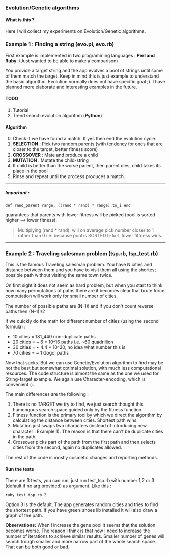 ### Evolution/Genetic algorithms

#### What is this ?

Here I will collect my experiments on Evolution/Genetic algorithms.

### Example 1 : Finding a string (evo.pl, evo.rb)

First example is implemented in two programming languages : **Perl and Ruby**. (Just wanted to be able to make a comparison)

You provide a target string and the app evolves a pool of strings until some of them match the target.
Keep in mind this is just example to understand the basic algorithm. Evolution normally does not have specific goal ;).
I have planned more elaborate and interesting examples in the future.

#### TODO

1. Tutorial
2. Trend search evolution algorithm (**Python**)

#### Algorithm

0. Check if we have found a match. If yes then end the evolution cycle.
1. **SELECTION** : Pick two random parents (with tendency for ones that are closer to the target, better fitness score)
2. **CROSSOVER** : Mate and produce a child
4. **MUTATION**  : Mutate the child-string
5. If child is better than the worse parent, then parent dies, child takes its place in the pool
6. Rinse and repeat until the process produces a match.

-----

##### Important :
```
def rand_parent range; ((rand * rand) * range).to_i end
```

guarantees that parents with lower fitness will be picked (pool is sorted higher --> lower fitness).

> Multiplying (rand * rand), will on average pick number closer to 1 rather than 0 i.e. because pool is SORTED h-to-l, lower fittness wins.

-----

### Example 2 : Traveling salesman problem (tsp.rb, tsp_test.rb)

This is the famous Traveling salesman problem. You have N cities and distance between them and you have to visit them all using the shortest possible path
without visiting the same town twice.

On first sight it does not seem as hard problem, but when you start to think how many permutations of paths there are it becomes clear that brute
force computation will work only for small number of cities.

The number of possible paths are (N-1)! and if you don't count reverse paths then (N-1)!/2

If we quickly do the math for different number of cities (using the second formula) :

- 10 cities = 181_440 non-duplicate paths
- 20 cities = ~ 6 * 10^16 paths i.e. ~60 quadrillion
- 30 cities = ~ 4.4 * 10^30, no idea what number this is
- 70 cities = ~ 1 Gogol paths

Now that sucks. But we can use Genetic/Evolution algorithm to find may be not the best but somewhat optimal solution, with much less computational resources.
The code structure is almost the same as the one we used for String-target example. We again use Character-encoding, which is convenient :).

The main differences are the following :

1. There is no TARGET we try to find, we just search thought this humongous search space guided only by the fitness function.
2. Fitness function is the primary tool by which we direct the algorithm by calculating the distance between cities. Shortest path wins.
3. Mutation just swaps two characters (instead of introducing new character : Example 1). The reason is that there can't be duplicate cities in the path.
4. Crossover picks part of the path from the first path and then selects cities from the second, again no duplicates allowed.

The rest of the code is mostly cosmetic changes and reporting methods.

#### Run the tests

There are 3 tests, you can run, just run test_tsp.rb with number 1,2 or 3 (default if no arg provided) as argument.
Like this :

``` ruby test_tsp.rb 2 ```

Option 3 is the default. The app generates random cities and tries to find the shortest path. If you have green_shoes lib installed it
will also draw a graph of the path.

**Observations:** When I increase the gene pool it seems that the solution becomes worse. The reason I think is that now I need to increase the number of iterations to achieve similar results. Smaller number of genes will search trough smaller and more narrow part of the whole search space.
That can be both good or bad.

